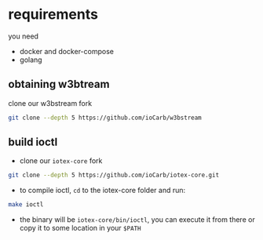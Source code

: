 # requirements
you need
- docker and docker-compose
- golang

## obtaining w3btream

clone our w3bstream fork

```bash
git clone --depth 5 https://github.com/ioCarb/w3bstream
```

## build ioctl

- clone our `iotex-core` fork

```bash
git clone --depth 5 https://github.com/ioCarb/iotex-core.git
```

- to compile ioctl, `cd` to the iotex-core folder and run:

```bash
make ioctl
```

- the binary will be `iotex-core/bin/ioctl`, you can execute it from there or copy it to some location in your `$PATH`
